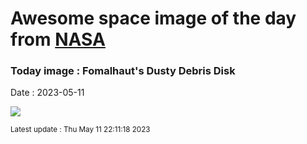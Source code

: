 
# Awesome space image of the day from [NASA](https://api.nasa.gov/)

### Today image : Fomalhaut's Dusty Debris Disk
Date : 2023-05-11

![](https://apod.nasa.gov/apod/image/2305/STSCI_FomalhautDisk1024.png)

<small>Latest update : Thu May 11 22:11:18 2023</small>
        
